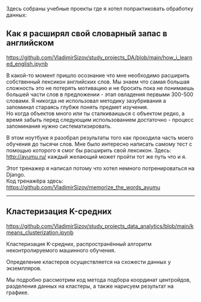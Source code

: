 Здесь собраны учебные проекты где я хотел попрактиковать обработку данных:

## Как я расширял свой словарный запас в английском 
https://github.com/VladimirSizov/study_projects_DA/blob/main/how_i_learned_english.ipynb

В какой-то момент пришло осознание что мне необходимо расширить собственный лексикон английских слов.
Мы знаем что самая большая сложность это не потерять мотивацию и не бросить пока не понимаешь большей части слов в предложении - этап овладения первыми 300-500 словами.
Я никогда не использовал методику зазубривания а запоминал стараясь глубже понять предмет изучения.  
Но когда объектов много или ты сталкиваишься с объектом редко, а время забыть перед следующим использованием достаточно - процесс запоминания нужно систематизировать.

В этом ноутбуке я разобрал результаты того как проходила часть моего обучения до тысячи слов.
Мне было интересно написать самому тест с помощью которого я смог бы расширить свой лексикон.
Здесь: http://ayumu.ru/  каждый желающий может пройти тот же путь что и я.

Этот тренажер я написал потому что хотел немного потренироваться на Django.  
Код тренажёра здесь: https://github.com/VladimirSizov/memorize_the_words_ayumu

<hr>

## Кластеризация K-средних
https://github.com/VladimirSizov/study_projects_data_analytics/blob/main/kmeans_clusterization.ipynb

Кластеризация K-средних, распространённый алгоритм неконтролируемого машинного обучения.

Определение кластеров осуществляется на схожести данных у экземпляров.

Мы подробно рассмотрим код метода подбора координат центройдов, разделения данных на кластеры, а также нарисуем результат на графике.
